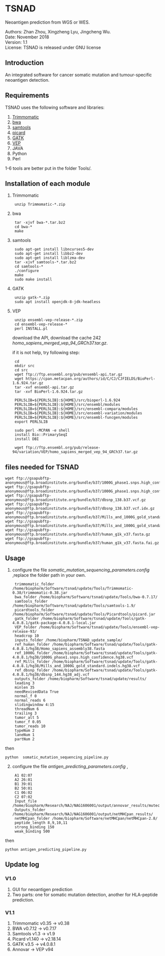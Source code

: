 # TSNAD
 
 Neoantigen prediction from WGS or WES.    
   
 Authors: Zhan Zhou, Xingzheng Lyu, Jingcheng Wu.  
 Date: November 2018  
 Version: 1.1  
 License: TSNAD is released under GNU license  

## Introduction  

An integrated software for cancer somatic mutation and tumour-specific neoantigen detection.  

## Requirements
TSNAD uses the following software and libraries:  
  	
1. [Trimmomatic](http://www.usadellab.org/cms/uploads/supplementary/Trimmomatic/Trimmomatic-0.38.zip)  
2. [bwa](https://sourceforge.net/projects/bio-bwa/files/bwa-0.7.17.tar.bz2/download)  
3. [samtools](https://sourceforge.net/projects/samtools/files/latest/download)  
4. [picard](https://github.com/broadinstitute/picard/releases/download/2.18.15/picard.jar)    
5. [GATK](https://github.com/broadinstitute/gatk/releases/download/4.0.11.0/gatk-4.0.11.0.zip)   
6. [VEP](https://github.com/Ensembl/ensembl-vep/archive/release/94.zip)   
7. JAVA     
8. Python    
9. Perl   
  
1-6 tools are better put in the folder Tools/.   

## Installation of each module
1. Trimmomatic   

		unzip Trimmomatic-*.zip

2. bwa

		tar -xjvf bwa-*.tar.bz2
		cd bwa-*
		make

3. samtools
	
		sudo apt-get install libncurses5-dev
		sudo apt-get install libbz2-dev
		sudo apt-get install liblzma-dev
		tar -xjvf samtools-*.tar.bz2
		cd samtools-*
		./configure
		make
		sudo make install

4. GATK

		unzip gatk-*.zip
		sudo apt install openjdk-8-jdk-headless
	
5. VEP

		unzip ensembl-vep-release-*.zip
		cd ensembl-vep-release-*
		perl INSTALL.pl
	
	download the API, download the cache 242 *homo_sapiens_merged_vep_94_GRCh37.tar.gz*.
	
	if it is not help, try following step:
		
		cd 
		mkdir src
		cd src
		wget ftp://ftp.ensembl.org/pub/ensembl-api.tar.gz
		wget https://cpan.metacpan.org/authors/id/C/CJ/CJFIELDS/BioPerl-1.6.924.tar.gz
		tar -xvf ensembl-api.tar.gz
		tar -xvf BioPerl-1.6.924.tar.gz
		
		PERL5LIB=${PERL5LIB}:${HOME}/src/bioperl-1.6.924
		PERL5LIB=${PERL5LIB}:${HOME}/src/ensembl/modules
		PERL5LIB=${PERL5LIB}:${HOME}/src/ensembl-compara/modules
		PERL5LIB=${PERL5LIB}:${HOME}/src/ensembl-variation/modules
		PERL5LIB=${PERL5LIB}:${HOME}/src/ensembl-funcgen/modules
		export PERL5LIB
		
		sudo perl -MCPAN -e shell
		install Bio::PrimarySeqI
		install DBI
		
		wget ftp://ftp.ensembl.org/pub/release-94/variation/VEP/homo_sapiens_merged_vep_94_GRCh37.tar.gz

## files needed for TSNAD

	wget ftp://gsapubftp-anonymous@ftp.broadinstitute.org/bundle/b37/1000G_phase1.snps.high_confidence.b37.vcf.gz
	wget ftp://gsapubftp-anonymous@ftp.broadinstitute.org/bundle/b37/1000G_phase1.snps.high_confidence.b37.vcf.idx.gz
	wget ftp://gsapubftp-anonymous@ftp.broadinstitute.org/bundle/b37/dbsnp_138.b37.vcf.gz
	wget ftp://gsapubftp-anonymous@ftp.broadinstitute.org/bundle/b37/dbsnp_138.b37.vcf.idx.gz
	wget ftp://gsapubftp-anonymous@ftp.broadinstitute.org/bundle/b37/Mills_and_1000G_gold_standard.indels.b37.vcf.gz
	wget ftp://gsapubftp-anonymous@ftp.broadinstitute.org/bundle/b37/Mills_and_1000G_gold_standard.indels.b37.vcf.idx.gz
	wget ftp://gsapubftp-anonymous@ftp.broadinstitute.org/bundle/b37/human_g1k_v37.fasta.gz
	wget ftp://gsapubftp-anonymous@ftp.broadinstitute.org/bundle/b37/human_g1k_v37.fasta.fai.gz
	

## Usage 
1. configure the file *somatic_mutation_sequencing_parameters.config* ,replace the folder path in your own.
	
		trimmomatic_folder /home/biopharm/Software/tsnad/update/Tools/Trimmomatic-0.38/trimmomatic-0.38.jar
		bwa_folder /home/biopharm/Software/tsnad/update/Tools/bwa-0.7.17/
		samtools_folder /home/biopharm/Software/tsnad/update/Tools/samtools-1.9/
		picardtools_folder /home/biopharm/Software/tsnad/update/Tools/Picardtools/picard.jar
		gatk_folder /home/biopharm/Software/tsnad/update/Tools/gatk-4.0.8.1/gatk-package-4.0.8.1-local.jar
		VEP_folder /home/biopharm/Software/tsnad/update/Tools/ensembl-vep-release-93/
		headcrop 10
		inputs_folder /home/biopharm/TSNAD_update_sample/
		ref_human_folder /home/biopharm/Software/tsnad/update/Tools/gatk-4.0.8.1/hg38/Homo_sapiens_assembly38.fasta
		ref_1000G_folder /home/biopharm/Software/tsnad/update/Tools/gatk-4.0.8.1/hg38/1000G_phase1.snps.high_confidence.hg38.vcf
		ref_Mills_folder /home/biopharm/Software/tsnad/update/Tools/gatk-4.0.8.1/hg38/Mills_and_1000G_gold_standard.indels.hg38.vcf
		ref_dbsnp_folder /home/biopharm/Software/tsnad/update/Tools/gatk-4.0.8.1/hg38/dbsnp_144.hg38_adj.vcf
		outputs_folder /home/biopharm/Software/tsnad/update/results/
		leading 3
		minlen 35
		needRevisedData True
		normal_f 0
		normal_reads 6
		slidingwindow 4:15
		threadNum 6
		trailing 3
		tumor_alt 5
		tumor_f 0.05
		tumor_reads 10
		typeNum 2
		laneNum 1
		partNum 2

then 

	python  somatic_mutation_sequencing_pipeline.py

2. configure the file *antigen_predicting_parameters.config* ,

		A1 02:07
		A2 26:01
		B1 39:01
		B2 50:01
		C1 06:02
		C2 07:02
		Input_file /home/biopharm/Research/NAJ/NAG1606001/output/annovar_results/mutect_call_missenseMutation.txt
		Outputs_folder /home/biopharm/Research/NAJ/NAG1606001/output/netMHCpan_results/
		netMHCpan_folder /home/biopharm/Software/netMHCpan/netMHCpan-2.8/
		peptide_length 8,9,10,11
		strong_binding 150
		weak_binding 500

then 

	python antigen_predicting_pipeline.py

## Update log

### V1.0 
1. GUI for neoantigen prediction  
2. Two parts: one for somatic mutation detection, another for HLA-peptide prediction.

### V1.1
1. Trimmomatic v0.35 -> v0.38  
2. BWA v0.7.12 -> v0.7.17  
3. Samtools v1.3 -> v1.9  
4. Picard v1.140 -> v2.18.14  
5. GATK v3.5 -> v4.0.8.1  
6. Annovar -> VEP v94  
 

  
 
